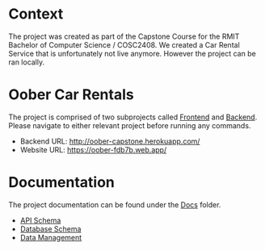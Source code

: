 # Context

The project was created as part of the Capstone Course for the RMIT Bachelor of Computer Science / COSC2408. We created a Car Rental Service that is unfortunately not live anymore. However the project can be ran locally.

# Oober Car Rentals

The project is comprised of two subprojects called [Frontend](./Frontend) and [Backend](./Backend). Please navigate to either relevant project before running any commands.

- Backend URL: http://oober-capstone.herokuapp.com/
- Website URL: https://oober-fdb7b.web.app/

# Documentation

The project documentation can be found under the [Docs](./Docs) folder.

- [API Schema](./Docs/api-schema.md)
- [Database Schema](./Docs/database-schema.md)
- [Data Management](./Docs/data.md)
